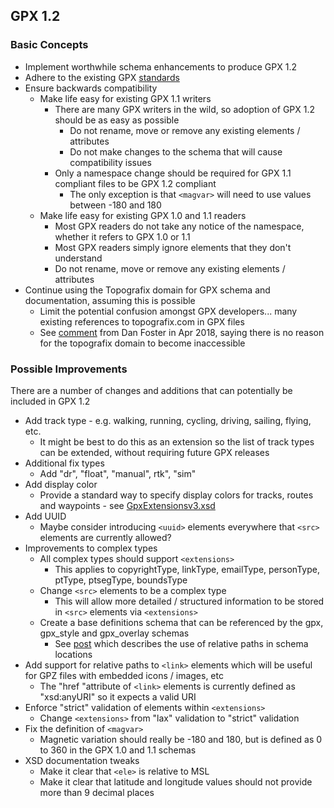 ## GPX 1.2

### Basic Concepts

- Implement worthwhile schema enhancements to produce GPX 1.2 
- Adhere to the existing GPX [standards](../standards.md)
- Ensure backwards compatibility
  - Make life easy for existing GPX 1.1 writers
    - There are many GPX writers in the wild, so adoption of GPX 1.2 should be as easy as possible
      - Do not rename, move or remove any existing elements / attributes
      - Do not make changes to the schema that will cause compatibility issues
    - Only a namespace change should be required for GPX 1.1 compliant files to be GPX 1.2 compliant
      - The only exception is that `<magvar>` will need to use values between -180 and 180
  - Make life easy for existing GPX 1.0 and 1.1 readers
    - Most GPX readers do not take any notice of the namespace, whether it refers to GPX 1.0 or 1.1
    - Most GPX readers simply ignore elements that they don't understand
    - Do not rename, move or remove any existing elements / attributes
- Continue using the Topografix domain for GPX schema and documentation, assuming this is possible
  - Limit the potential confusion amongst GPX developers... many existing references to topografix.com in GPX files
  - See [comment](https://www.topografix.com/gpx_mailing_list.asp#pbqhps+1tskr5v@YahooGroups.com) from Dan Foster in Apr 2018, saying there is no reason for the topografix domain to become inaccessible



### Possible Improvements

There are a number of changes and additions that can potentially be included in GPX 1.2

- Add track type - e.g. walking, running, cycling, driving, sailing, flying, etc.
  - It might be best to do this as an extension so the list of track types can be extended, without requiring future GPX releases
- Additional fix types
  - Add "dr", "float", "manual", rtk", "sim"
- Add display color
  - Provide a standard way to specify display colors for tracks, routes and waypoints - see [GpxExtensionsv3.xsd](https://www8.garmin.com/xmlschemas/GpxExtensionsv3.xsd)
- Add UUID
  - Maybe consider introducing `<uuid>` elements everywhere that `<src>` elements are currently allowed?
- Improvements to complex types
  - All complex types should support `<extensions>`
    - This applies to copyrightType, linkType, emailType, personType, ptType, ptsegType, boundsType
  - Change `<src>` elements to be a complex type
    - This will allow more detailed / structured information to be stored in `<src>` elements via `<extensions>`
  - Create a base definitions schema that can be referenced by the gpx, gpx_style and gpx_overlay schemas
    - See [post](https://stackoverflow.com/questions/8194112/basics-of-referencing-a-xsd-schema-from-another-schema/8197798#8197798) which describes the use of relative paths in schema locations
- Add support for relative paths to `<link>` elements which will be useful for GPZ files with embedded icons / images, etc
  - The "href "attribute of `<link>` elements is currently defined as "xsd:anyURI" so it expects a valid URI
- Enforce "strict" validation of elements within `<extensions>`
  - Change `<extensions>` from "lax" validation to "strict" validation
- Fix the definition of `<magvar>`
  - Magnetic variation should really be -180 and 180, but is defined as 0 to 360 in the GPX 1.0 and 1.1 schemas
- XSD documentation tweaks
  - Make it clear that `<ele>` is relative to MSL
  - Make it clear that latitude and longitude values should not provide more than 9 decimal places
